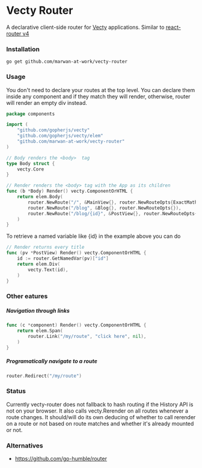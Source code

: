 # Vecty Router

A declarative client-side router for [Vecty](https://www.github.com/gopherjs/vecty) applications. 
Similar to [react-router v4](https://github.com/ReactTraining/react-router)

### Installation

`go get github.com/marwan-at-work/vecty-router`

### Usage

You don't need to declare your routes at the top level. You can declare them inside any component
and if they match they will render, otherwise, router will render an empty div instead. 

```go
package components

import (
	"github.com/gopherjs/vecty"
	"github.com/gopherjs/vecty/elem"
	"github.com/marwan-at-work/vecty-router"
)

// Body renders the <body>  tag
type Body struct {
	vecty.Core
}

// Render renders the <body> tag with the App as its children
func (b *Body) Render() vecty.ComponentOrHTML {
	return elem.Body(
		router.NewRoute("/", &MainView{}, router.NewRouteOpts{ExactMath: true}),
		router.NewRoute("/blog", &Blog{}, router.NewRouteOpts{}),
		router.NewRoute("/blog/{id}", &PostView{}, router.NewRouteOpts{ExactMath: true}),
	)
}
```

To retrieve a named variable like {id} in the example above you can do

```go
// Render returns every title
func (pv *PostView) Render() vecty.ComponentOrHTML {
	id := router.GetNamedVar(pv)["id"]
	return elem.Div(
		vecty.Text(id),
	)
}
```

### Other eatures

##### Navigation through links

```go
func (c *component) Render() vecty.ComponentOrHTML {
	return elem.Span(
		router.Link("/my/route", "click here", nil),
	)
}
```

##### Programatically navigate to a route

```go
router.Redirect("/my/route")
```

### Status

Currently vecty-router does not fallback to hash routing if the History API is not on your browser.
It also calls vecty.Rerender on all routes whenever a route changes. It should/will do its own deducing of whether to call rerender on a route or not based on route matches and whether it's already mounted or not.

### Alternatives

- https://github.com/go-humble/router